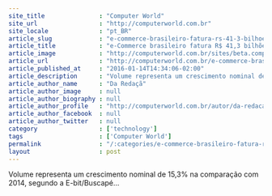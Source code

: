 ```yaml
---
site_title               : "Computer World"
site_url                 : "http://computerworld.com.br"
site_locale              : "pt_BR"
article_slug             : "e-commerce-brasileiro-fatura-rs-41-3-bilhoes-em-2015"
article_title            : "e-Commerce brasileiro fatura R$ 41,3 bilhões em 2015"
article_image            : "http://computerworld.com.br/sites/beta.computerworld.com.br/files/news_articles/registradora_ecommerce.jpg"
article_url              : "http://computerworld.com.br/e-commerce-brasileiro-fatura-r-413-bilhoes-em-2015"
article_published_at     : "2016-01-14T14:34:06-02:00"
article_description      : "Volume representa um crescimento nominal de 15,3% na comparação com 2014, segundo a E-bit/Buscapé..."
article_author_name      : "Da Redaçã"
article_author_image     : null
article_author_biography : null
article_author_profile   : "http://computerworld.com.br/autor/da-redacao"
article_author_facebook  : null
article_author_twitter   : null
category                 : ['technology']
tags                     : ['Computer World']
permalink                : "/:categories/e-commerce-brasileiro-fatura-rs-41-3-bilhoes-em-2015/"
layout                   : post
---
```


Volume representa um crescimento nominal de 15,3% na comparação com 2014, segundo a E-bit/Buscapé...
